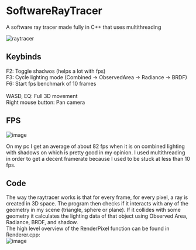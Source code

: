 # SoftwareRayTracer
A software ray tracer made fully in C++ that uses multithreading

![raytracer](https://github.com/MendelDebrabandere/SoftwareRayTracer/assets/95921047/8067c9d1-d732-4db1-86b8-6bef7d9d9516)

## Keybinds
F2: Toggle shadwos (helps a lot with fps)\
F3: Cycle lighting mode (Combined -> ObservedArea -> Radiance -> BRDF) \
F6: Start fps benchmark of 10 frames \
\
WASD, EQ: Full 3D movement\
Right mouse button: Pan camera

## FPS
![image](https://github.com/MendelDebrabandere/SoftwareRayTracer/assets/95921047/a7a7f336-a36b-4349-b085-924fe3ef3b11)

On my pc I get an average of about 82 fps when it is on combined lighting with shadows on which is pretty good in my opinion.
I used multithreading in order to get a decent framerate because I used to be stuck at less than 10 fps.

## Code
The way the raytracer works is that for every frame, for every pixel, a ray is created in 3D space. The program then checks if it interacts with any of the geometry in my scene (triangle, sphere or plane).
If it collides with some geometry it calculates the lighting data of that object using Observed Area, Radiance, BRDF, and shadow. \
The high level overview of the RenderPixel function can be found in Renderer.cpp:\
![image](https://github.com/MendelDebrabandere/SoftwareRayTracer/assets/95921047/177d4e21-ab32-4273-94a1-7b9c58f4e198)
